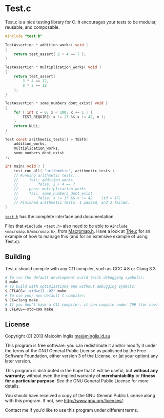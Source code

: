 # Test.c

Test.c is a nice testing library for C. It encourages your tests to be modular, reusable, and composable.

``` c
#include "test.h"

TestAssertion * addition_works( void )
{
    return test_assert( 2 + 4 == 7 );
}

TestAssertion * multiplication_works( void )
{
    return test_assert(
        3 * 4 == 12,
        9 * 2 == 18
    );
}

TestAssertion * some_numbers_dont_exist( void )
{
    for ( int x = 0; x < 100; x += 1 ) {
        TEST_REQUIRE( x != 17 && x != 42, x );
    }
    return NULL;
}

Test const arithmetic_tests[] = TESTS(
    addition_works,
    multiplication_works,
    some_numbers_dont_exist
);

int main( void ) {
    test_run_all( "arithmetic", arithmetic_tests )
    // Running arithmetic tests...
    //     fail: addition_works
    //         false: 2 + 4 == 7
    //     pass: multiplication_works
    //     fail: some_numbers_dont_exist
    //         false: x != 17 && x != 42    (id = 17)
    // Finished arithmetic tests: 1 passed, and 2 failed.
}
```

[`test.h`](/test.h) has the complete interface and documentation.

Files that `#include <test.h>` also need to be able to `#include <macromap.h/macromap.h>`, from [Macromap.h](https://github.com/mcinglis/macromap.h). Have a look at [Trie.c](https://github.com/mcinglis/trie.c) for an example of how to manage this (and for an extensive example of using Test.c).


## Building

Test.c should compile with any C11 compiler, such as GCC 4.8 or Clang 3.3.

``` sh
# To run the default development build (with debugging symbols):
$ make
# To build with optimizations and without debugging symbols:
$ CFLAGS='-std=c11 -O2' make
# To use your non-default C compiler:
$ CC=clang make
# If you don't have a C11 compiler, it can compile under C99 (for now):
$ CFLAGS=-std=c99 make
```


## License

Copyright (C) 2013 Malcolm Inglis <me@minglis.id.au>

This program is free software: you can redistribute it and/or modify it under the terms of the GNU General Public License as published by the Free Software Foundation, either version 3 of the License, or (at your option) any later version.

This program is distributed in the hope that it will be useful, but **without any warranty**; without even the implied warranty of **merchantability** or **fitness for a particular purpose**. See the GNU General Public License for more details.

You should have received a copy of the GNU General Public License along with this program. If not, see <http://www.gnu.org/licenses/>.

Contact me if you'd like to use this program under different terms.

